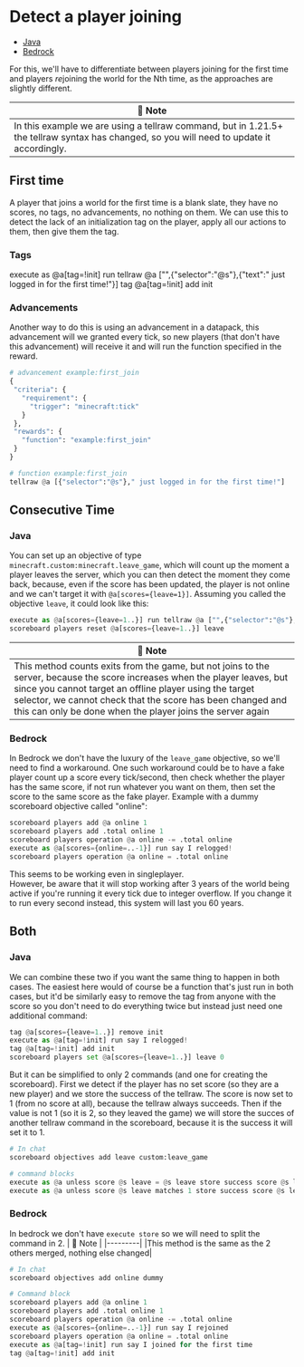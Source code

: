 # Detect a player joining

* [Java](#java)
* [Bedrock](#bedrock)

For this, we'll have to differentiate between players joining for the first time and players *re*joining the world for the Nth time, as the approaches are slightly different.

| 📝 Note |
|---------|
|In this example we are using a tellraw command, but in 1.21.5+ the tellraw syntax has changed, so you will need to update it accordingly.|

## First time
A player that joins a world for the first time is a blank slate, they have no scores, no tags, no advancements, no nothing on them. We can use this to detect the lack of an initialization tag on the player, apply all our actions to them, then give them the tag.

### Tags

execute as @a[tag=!init] run tellraw @a ["",{"selector":"@s"},{"text":" just logged in for the first time!"}]
tag @a[tag=!init] add init

### Advancements
Another way to do this is using an advancement in a datapack, this advancement will we granted every tick, so new players (that don't have this advancement) will receive it and will run the function specified in the reward.

```py
# advancement example:first_join
{
 "criteria": {
   "requirement": {
     "trigger": "minecraft:tick"
   }
 },
 "rewards": {
   "function": "example:first_join"
 }
}

# function example:first_join
tellraw @a [{"selector":"@s"}," just logged in for the first time!"]
```

## Consecutive Time

### Java 
 
You can set up an objective of type `minecraft.custom:minecraft.leave_game`, which will count up the moment a player leaves the server, which you can then detect the moment they come back, because, even if the score has been updated, the player is not online and we can't target it with `@a[scores={leave=1}]`.
Assuming you called the objective `leave`, it could look like this:  

```py
execute as @a[scores={leave=1..}] run tellraw @a ["",{"selector":"@s"},{"text":" just came back to us!"}]
scoreboard players reset @a[scores={leave=1..}] leave
```

| 📝 Note |
|---------|
|This method counts exits from the game, but not joins to the server, because the score increases when the player leaves, but since you cannot target an offline player using the target selector, we cannot check that the score has been changed and this can only be done when the player joins the server again|

### Bedrock

In Bedrock we don't have the luxury of the `leave_game` objective, so we'll need to find a workaround. One such workaround could be to have a fake player count up a score every tick/second, then check whether the player has the same score, if not run whatever you want on them, then set the score to the same score as the fake player. Example with a dummy scoreboard objective called "online":

```py
scoreboard players add @a online 1
scoreboard players add .total online 1
scoreboard players operation @a online -= .total online
execute as @a[scores={online=..-1}] run say I relogged!
scoreboard players operation @a online = .total online
```

This seems to be working even in singleplayer.   
However, be aware that it will stop working after 3 years of the world being active if you're running it every tick due to integer overflow. If you change it to run every second instead, this system will last you 60 years.

## Both

### Java
We can combine these two if you want the same thing to happen in both cases. The easiest here would of course be a function that's just run in both cases, but it'd be similarly easy to remove the tag from anyone with the score so you don't need to do everything twice but instead just need one additional command:

```py
tag @a[scores={leave=1..}] remove init
execute as @a[tag=!init] run say I relogged!
tag @a[tag=!init] add init
scoreboard players set @a[scores={leave=1..}] leave 0
```

But it can be simplified to only 2 commands (and one for creating the scoreboard).
First we detect if the player has no set score (so they are a new player) and we store the success of the tellraw. The score is now set to 1 (from no score at all), because the tellraw always succeeds.
Then if the value is not 1 (so it is 2, so they leaved the game) we will store the succes of another tellraw command in the scoreboard, because it is the success it will set it to 1.

```py
# In chat
scoreboard objectives add leave custom:leave_game

# command blocks
execute as @a unless score @s leave = @s leave store success score @s leave run tellraw @a [{"selector":"@s"}," just logged in for the first time!"]
execute as @a unless score @s leave matches 1 store success score @s leave run tellraw @a [{"selector":"@s"}," just came back to us!"]
```

### Bedrock

In bedrock we don't have `execute store` so we will need to split the command in 2. 
| 📝 Note |
|---------|
|This method is the same as the 2 others merged, nothing else changed|

```py
# In chat
scoreboard objectives add online dummy

# Command block
scoreboard players add @a online 1
scoreboard players add .total online 1
scoreboard players operation @a online -= .total online
execute as @a[scores={online=..-1}] run say I rejoined
scoreboard players operation @a online = .total online
execute as @a[tag=!init] run say I joined for the first time
tag @a[tag=!init] add init
```